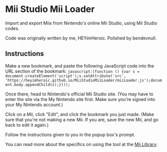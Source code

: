 # Mii Studio Mii Loader

Import and export Miis from Nintendo's online Mii Studio, using Mii Studio codes.

Code was originally written by me, HEYimHeroic. Polished by bendevnull.

## Instructions

Make a new bookmark, and paste the following JavaScript code into the URL section of the bookmark: `javascript:(function () {var s = document.createElement('script');s.setAttribute('src', 'https://heyimheroic.github.io/MiiStudioMiiLoader/miiLoader.js');document.body.appendChild(s);}());`

Once there, head to Nintendo's official Mii Studio site. (You may have to enter the site via the My Nintendo site first. Make sure you're signed into your My Nintendo account.)

Click on a Mii, click "Edit", and click the bookmark you just made. (Make sure that you're not making a new Mii. If you are, save the new Mii, and go back to edit it again.)

Follow the instructions given to you in the popup box's prompt.

You can read more about the specifics on using the tool at the [Mii Library](https://sites.google.com/view/miilibrary/FAQ#h.pf4lefk6peji).
